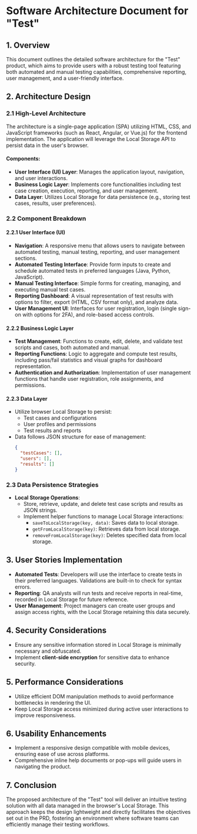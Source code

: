 # Software Architecture Document for "Test"

## 1. Overview
This document outlines the detailed software architecture for the "Test" product, which aims to provide users with a robust testing tool featuring both automated and manual testing capabilities, comprehensive reporting, user management, and a user-friendly interface.

## 2. Architecture Design

### 2.1 High-Level Architecture
The architecture is a single-page application (SPA) utilizing HTML, CSS, and JavaScript frameworks (such as React, Angular, or Vue.js) for the frontend implementation. The application will leverage the Local Storage API to persist data in the user's browser.

#### Components:
- **User Interface (UI) Layer**: Manages the application layout, navigation, and user interactions.
- **Business Logic Layer**: Implements core functionalities including test case creation, execution, reporting, and user management.
- **Data Layer**: Utilizes Local Storage for data persistence (e.g., storing test cases, results, user preferences).

### 2.2 Component Breakdown

#### 2.2.1 User Interface (UI)
- **Navigation**: A responsive menu that allows users to navigate between automated testing, manual testing, reporting, and user management sections.
- **Automated Testing Interface**: Provide form inputs to create and schedule automated tests in preferred languages (Java, Python, JavaScript).
- **Manual Testing Interface**: Simple forms for creating, managing, and executing manual test cases.
- **Reporting Dashboard**: A visual representation of test results with options to filter, export (HTML, CSV format only), and analyze data.
- **User Management UI**: Interfaces for user registration, login (single sign-on with options for 2FA), and role-based access controls.

#### 2.2.2 Business Logic Layer
- **Test Management**: Functions to create, edit, delete, and validate test scripts and cases, both automated and manual.
- **Reporting Functions**: Logic to aggregate and compute test results, including pass/fail statistics and visual graphs for dashboard representation.
- **Authentication and Authorization**: Implementation of user management functions that handle user registration, role assignments, and permissions.

#### 2.2.3 Data Layer
- Utilize browser Local Storage to persist:
  - Test cases and configurations
  - User profiles and permissions
  - Test results and reports
- Data follows JSON structure for ease of management:
  ```json
  {
    "testCases": [],
    "users": [],
    "results": []
  }
  ```

### 2.3 Data Persistence Strategies
- **Local Storage Operations**:
  - Store, retrieve, update, and delete test case scripts and results as JSON strings.
  - Implement helper functions to manage Local Storage interactions:
    - `saveToLocalStorage(key, data)`: Saves data to local storage.
    - `getFromLocalStorage(key)`: Retrieves data from local storage.
    - `removeFromLocalStorage(key)`: Deletes specified data from local storage.

## 3. User Stories Implementation
- **Automated Tests**: Developers will use the interface to create tests in their preferred languages. Validations are built-in to check for syntax errors.
- **Reporting**: QA analysts will run tests and receive reports in real-time, recorded in Local Storage for future reference.
- **User Management**: Project managers can create user groups and assign access rights, with the Local Storage retaining this data securely.

## 4. Security Considerations
- Ensure any sensitive information stored in Local Storage is minimally necessary and obfuscated.
- Implement **client-side encryption** for sensitive data to enhance security.
  
## 5. Performance Considerations
- Utilize efficient DOM manipulation methods to avoid performance bottlenecks in rendering the UI.
- Keep Local Storage access minimized during active user interactions to improve responsiveness.

## 6. Usability Enhancements
- Implement a responsive design compatible with mobile devices, ensuring ease of use across platforms.
- Comprehensive inline help documents or pop-ups will guide users in navigating the product.

## 7. Conclusion
The proposed architecture of the "Test" tool will deliver an intuitive testing solution with all data managed in the browser's Local Storage. This approach keeps the design lightweight and directly facilitates the objectives set out in the PRD, fostering an environment where software teams can efficiently manage their testing workflows.